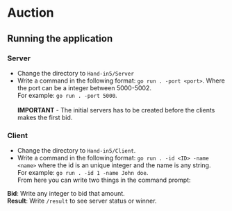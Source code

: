 # Auction
## Running the application
### Server
- Change the directory to `Hand-in5/Server`
- Write a command in the following format: `go run . -port <port>`. Where the port can be a integer between 5000-5002. <br>
For example: `go run . -port 5000`. <br> <br>
**IMPORTANT** - The initial servers has to be created before the clients makes the first bid.

### Client
- Change the directory to `Hand-in5/Client`.
- Write a command in the following format: `go run . -id <ID> -name <name>` where the id is an unique integer and the name is any string. <br>
For example: `go run . -id 1 -name John doe`. <br>
From here you can write two things in the command prompt:

**Bid**:      Write any integer to bid that amount.  
**Result**:   Write `/result` to see server status or winner.
